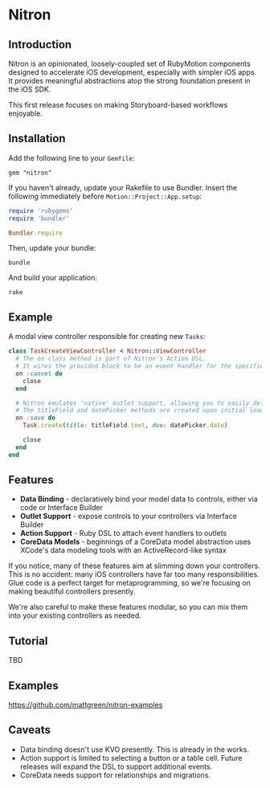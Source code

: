Nitron
===================

Introduction
----------
Nitron is an opinionated, loosely-coupled set of RubyMotion components designed to accelerate iOS
development, especially with simpler iOS apps. It provides meaningful
abstractions atop the strong foundation present in the iOS SDK.

This first release focuses on making Storyboard-based workflows enjoyable.

Installation
----------
Add the following line to your `Gemfile`:

`gem "nitron"`

If you haven't already, update your Rakefile to use Bundler. Insert the
following immediately before `Motion::Project::App.setup`:

```ruby
require 'rubygems'
require 'bundler'

Bundler.require
```

Then, update your bundle:

`bundle`

And build your application:

`rake`

Example
------
A modal view controller responsible for creating new `Tasks`:

```ruby
class TaskCreateViewController < Nitron::ViewController
  # The on class method is part of Nitron's Action DSL.
  # It wires the provided block to be an event handler for the specified outlet using the iOS target/action pattern.
  on :cancel do
    close
  end

  # Nitron emulates 'native' outlet support, allowing you to easily define outlets through Xcode.
  # The titleField and datePicker methods are created upon initial load by using metadata contained in the Storyboard.
  on :save do
    Task.create(title: titleField.text, due: datePicker.date)

    close
  end
end
```

Features
----------

* **Data Binding** - declaratively bind your model data to controls, either
  via code or Interface Builder
* **Outlet Support** - expose controls to your controllers via Interface Builder
* **Action Support** - Ruby DSL to attach event handlers to outlets
* **CoreData Models** - beginnings of a CoreData model abstraction uses
  XCode's data modeling tools with an ActiveRecord-like syntax

If you notice, many of these features aim at slimming down your
controllers. This is no accident: many iOS controllers have far too many
responsibilities. Glue code is a perfect target for metaprogramming, so
we're focusing on making beautiful controllers presently.

We're also careful to make these features modular, so you can mix them
into your existing controllers as needed.

Tutorial
----------
TBD

Examples
----------
https://github.com/mattgreen/nitron-examples

Caveats
---------

* Data binding doesn't use KVO presently. This is already in the works.
* Action support is limited to selecting a button or a table cell.
  Future releases will expand the DSL to support additional events.
* CoreData needs support for relationships and migrations.

